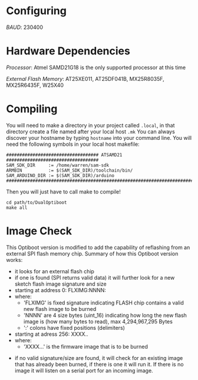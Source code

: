 # Configuring

_BAUD_: 230400

# Hardware Dependencies

_Processor_: Atmel SAMD21G18 is the only supported processor at this time

_External Flash Memory_: AT25XE011, AT25DF041B, MX25R8035F, MX25R6435F, W25X40


# Compiling

You will need to make a directory in your project called `.local`, in that directory create a file named after your local host `.mk` You can always discover your hostname by typing `hostname` into your command line. You will need the following symbols in your local host makefile:
```shell
################################### ATSAMD21 ###################################
SAM_SDK_DIR     := /home/warren/sam-sdk
ARMBIN          := $(SAM_SDK_DIR)/toolchain/bin/
SAM_ARDUINO_DIR := $(SAM_SDK_DIR)/arduino
################################################################################
```

Then you will just have to call make to compile!
```shell
cd path/to/DualOptiboot
make all
```

# Image Check

This Optiboot version is modified to add the capability of reflashing
from an external SPI flash memory chip.
Summary of how this Optiboot version works:
* it looks for an external flash chip
* if one is found (SPI returns valid data) it will further look for a new sketch
flash image signature and size
* starting at address 0:   FLXIMG:NNNN:
* where:
   - 'FLXIMG' is fixed signature indicating FLASH chip contains a valid new
   flash image to be burned
   - 'NNNN' are 4 size bytes (uint_16) indicating how long the new flash image is
   (how many bytes to read), max 4,294,967,295 Bytes
   - ':' colons have fixed positions (delimiters)
* starting at adress 256: XXXX..
* where:
   - 'XXXX...' is the firmware image that is to be burned
- if no valid signature/size are found, it will check for an existing image that
has already been burned, if there is one it will run it. If there is no image it
will listen on a serial port for an incoming image.
